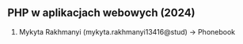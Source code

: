 PHP w aplikacjach webowych (2024)
---------------------------------

1. Mykyta Rakhmanyi (mykyta.rakhmanyi13416@stud) → Phonebook